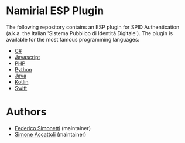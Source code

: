 # Namirial ESP Plugin
The following repository contains an ESP plugin for SPID Authentication (a.k.a. the Italian 'Sistema Pubblico di Identità Digitale').
The plugin is available for the most famous programming languages:
- [C#](./doc/c_sharp.md)
- [Javascript](./doc/javascript.md)
- [PHP]()
- [Python]()
- [Java](./doc/java.md)
- [Kotlin]()
- [Swift]()



# Authors
* [Federico Simonetti](https://github.com/Soapfedan) (maintainer)
* [Simone Accattoli](https://github.com/SimoneAcca) (maintainer)

